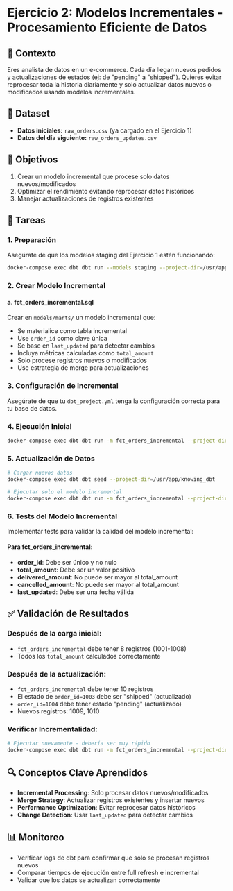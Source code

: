 # Ejercicio 2: Modelos Incrementales - Procesamiento Eficiente de Datos

## 📌 Contexto
Eres analista de datos en un e-commerce. Cada día llegan nuevos pedidos y actualizaciones de estados (ej: de "pending" a "shipped"). Quieres evitar reprocesar toda la historia diariamente y solo actualizar datos nuevos o modificados usando modelos incrementales.

## 📂 Dataset
- **Datos iniciales:** `raw_orders.csv` (ya cargado en el Ejercicio 1)
- **Datos del día siguiente:** `raw_orders_updates.csv`

## 🎯 Objetivos
1. Crear un modelo incremental que procese solo datos nuevos/modificados
2. Optimizar el rendimiento evitando reprocesar datos históricos
3. Manejar actualizaciones de registros existentes

## 🎯 Tareas

### 1. Preparación
Asegúrate de que los modelos staging del Ejercicio 1 estén funcionando:
```bash
docker-compose exec dbt dbt run --models staging --project-dir=/usr/app/knowing_dbt
```

### 2. Crear Modelo Incremental

#### a. fct_orders_incremental.sql
Crear en `models/marts/` un modelo incremental que:
- Se materialice como tabla incremental
- Use `order_id` como clave única
- Se base en `last_updated` para detectar cambios
- Incluya métricas calculadas como `total_amount`
- Solo procese registros nuevos o modificados
- Use estrategia de merge para actualizaciones

### 3. Configuración de Incremental
Asegúrate de que tu `dbt_project.yml` tenga la configuración correcta para tu base de datos.

### 4. Ejecución Inicial
```bash
docker-compose exec dbt dbt run -m fct_orders_incremental --project-dir=/usr/app/knowing_dbt
```

### 5. Actualización de Datos
```bash
# Cargar nuevos datos
docker-compose exec dbt dbt seed --project-dir=/usr/app/knowing_dbt

# Ejecutar solo el modelo incremental
docker-compose exec dbt dbt run -m fct_orders_incremental --project-dir=/usr/app/knowing_dbt
```

### 6. Tests del Modelo Incremental

Implementar tests para validar la calidad del modelo incremental:

#### Para fct_orders_incremental:
- **order_id**: Debe ser único y no nulo
- **total_amount**: Debe ser un valor positivo
- **delivered_amount**: No puede ser mayor al total_amount
- **cancelled_amount**: No puede ser mayor al total_amount
- **last_updated**: Debe ser una fecha válida

## ✅ Validación de Resultados

### Después de la carga inicial:
- `fct_orders_incremental` debe tener 8 registros (1001-1008)
- Todos los `total_amount` calculados correctamente

### Después de la actualización:
- `fct_orders_incremental` debe tener 10 registros
- El estado de `order_id=1003` debe ser "shipped" (actualizado)
- `order_id=1004` debe tener estado "pending" (actualizado)
- Nuevos registros: 1009, 1010

### Verificar Incrementalidad:
```bash
# Ejecutar nuevamente - debería ser muy rápido
docker-compose exec dbt dbt run -m fct_orders_incremental --project-dir=/usr/app/knowing_dbt
```

## 🔍 Conceptos Clave Aprendidos
- **Incremental Processing**: Solo procesar datos nuevos/modificados
- **Merge Strategy**: Actualizar registros existentes y insertar nuevos
- **Performance Optimization**: Evitar reprocesar datos históricos
- **Change Detection**: Usar `last_updated` para detectar cambios

## 📊 Monitoreo
- Verificar logs de dbt para confirmar que solo se procesan registros nuevos
- Comparar tiempos de ejecución entre full refresh e incremental
- Validar que los datos se actualizan correctamente 